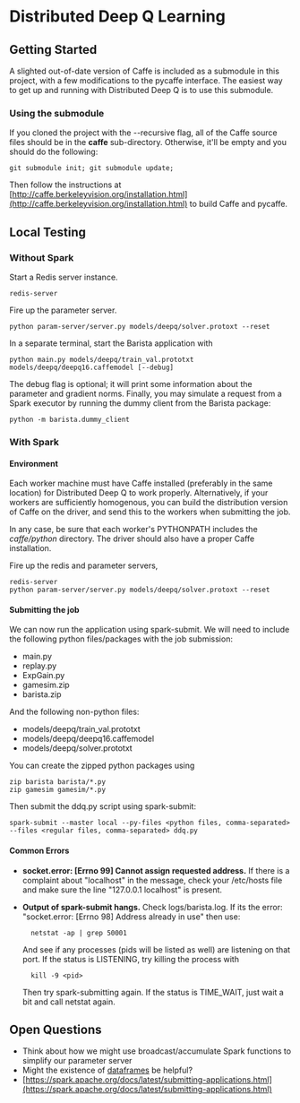 # Distributed Deep Q Learning

## Getting Started
A slighted out-of-date version of Caffe is included as a submodule in this project, with a few modifications to the pycaffe interface. The easiest way to get up and running with Distributed Deep Q is to use this submodule.

### Using the submodule
If you cloned the project with the --recursive flag, all of the Caffe source files should be in the **caffe** sub-directory. Otherwise, it'll be empty and you should do the following:

    git submodule init; git submodule update;

Then follow the instructions at [http://caffe.berkeleyvision.org/installation.html](http://caffe.berkeleyvision.org/installation.html) to build Caffe and pycaffe.

## Local Testing
### Without Spark
Start a Redis server instance.

    redis-server

Fire up the parameter server.

    python param-server/server.py models/deepq/solver.protoxt --reset

In a separate terminal, start the Barista application with

    python main.py models/deepq/train_val.prototxt models/deepq/deepq16.caffemodel [--debug]

The debug flag is optional; it will print some information about the parameter and gradient norms. Finally, you may simulate a request from a Spark executor by running the dummy client from the Barista package:

    python -m barista.dummy_client

### With Spark
#### Environment
Each worker machine must have Caffe installed (preferably in the same location) for Distributed Deep Q to work properly. Alternatively, if your workers are sufficiently homogenous, you can build the distribution version of Caffe on the driver, and send this to the workers when submitting the job.

In any case, be sure that each worker's PYTHONPATH includes the *caffe/python* directory. The driver should also have a proper Caffe installation.

Fire up the redis and parameter servers,

    redis-server
    python param-server/server.py models/deepq/solver.protoxt --reset

#### Submitting the job
We can now run the application using spark-submit. We will need to include the following python files/packages with the job submission:
- main.py
- replay.py
- ExpGain.py
- gamesim.zip
- barista.zip

And the following non-python files:
- models/deepq/train_val.prototxt
- models/deepq/deepq16.caffemodel
- models/deepq/solver.prototxt

You can create the zipped python packages using

    zip barista barista/*.py
    zip gamesim gamesim/*.py

Then submit the ddq.py script using spark-submit:

    spark-submit --master local --py-files <python files, comma-separated> --files <regular files, comma-separated> ddq.py

#### Common Errors
- **socket.error: [Errno 99] Cannot assign requested address.** If there is a complaint about "localhost" in the message, check your /etc/hosts file and make sure the line "127.0.0.1 localhost" is present.
- **Output of spark-submit hangs.** Check logs/barista.log. If its the error: "socket.error: [Errno 98] Address already in use" then use:

        netstat -ap | grep 50001

    And see if any processes (pids will be listed as well) are listening on that port. If the status is LISTENING, try killing the process with

        kill -9 <pid>

    Then try spark-submitting again. If the status is TIME_WAIT, just wait a bit and call netstat again. 

## Open Questions
- Think about how we might use broadcast/accumulate Spark functions to simplify our parameter server
- Might the existence of [dataframes](https://databricks.com/blog/2015/02/17/introducing-dataframes-in-spark-for-large-scale-data-science.html) be helpful?
- [https://spark.apache.org/docs/latest/submitting-applications.html](https://spark.apache.org/docs/latest/submitting-applications.html)  
